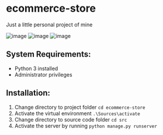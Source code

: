 # ecommerce-store

Just a little personal project of mine

![image](https://user-images.githubusercontent.com/6499777/108641069-fb54da00-74a5-11eb-9d46-2cc2ea207681.png)
![image](https://user-images.githubusercontent.com/6499777/108641101-23443d80-74a6-11eb-902d-22b5bf787fe3.png)
![image](https://user-images.githubusercontent.com/6499777/108641105-2d663c00-74a6-11eb-966a-a3bb52bc576d.png)

## System Requirements:
* Python 3 installed
* Administrator privileges

## Installation:
1. Change directory to project folder
`cd ecommerce-store`
2. Activate the virtual environment
`.\Sources\activate`
3. Change directory to source code folder
`cd src`
4. Activate the server by running 
`python manage.py runserver`
